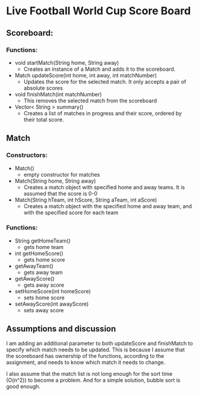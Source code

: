 # Live Football World Cup Score Board

## Scoreboard:
### Functions:
* void startMatch(String home, String away)
  * Creates an instance of a Match and adds it to the scoreboard.
* Match updateScore(int home, int away, int matchNumber)
  * Updates the score for the selected match. It only accepts a pair of absolute scores
* void finishMatch(int matchNumber)
  * This removes the selected match from the scoreboard
* Vector< String > summary()
  * Creates a list of matches in progress and their score, ordered by their total score.

## Match
### Constructors:
* Match()
  * empty constructor for matches
* Match(String home, String away)
  * Creates a match object with specified home and away teams. It is assumed that the score is 0-0
* Match(String hTeam, int hScore, String aTeam, int aScore)
  * Creates a match object with the specified home and away team, and with the specified score for each team
### Functions: 
* String getHomeTeam()
  * gets home team
* int getHomeScore()
  * gets home score
* getAwayTeam()
  * gets away team
* getAwayScore()
  * gets away score
* setHomeScore(int homeScore)
  * sets home score
* setAwayScore(int awayScore)
  * sets away score

## Assumptions and discussion
I am adding an additional parameter to both updateScore and finishMatch to specify which match needs to be updated. 
This is because I assume that the scoreboard has ownership of the functions, according to the assignment, and needs to know which match it needs to change.

I also assume that the match list is not long enough for the sort time (O(n^2)) to become a problem. And for a simple solution, bubble sort is good enough.

